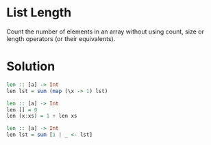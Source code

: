 # List Length

Count the number of elements in an array without using count, size or length operators (or their equivalents). 

# Solution 
```haskell 
len :: [a] -> Int
len lst = sum (map (\x -> 1) lst)
```

```haskell
len :: [a] -> Int
len [] = 0
len (x:xs) = 1 + len xs
```

```haskell 
len :: [a] -> Int
len lst = sum [1 | _ <- lst]
```